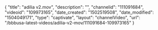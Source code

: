 {
    "title": "adilia v2.mov",
    "description": "",
    "channelid": "111091684",
    "videoid": "109973165",
    "date_created": "1502519508",
    "date_modified": "1504049171",
    "type": "captivate",
    "layout": "channelVideo",
    "url": "\/bbbusa-latest-videos\/adilia-v2-mov\/111091684-109973165"
}